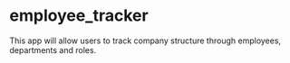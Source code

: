 # employee_tracker
This app will allow users to track company structure through employees, departments and roles.
